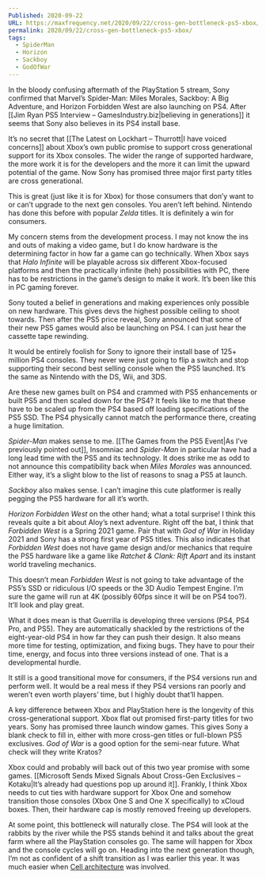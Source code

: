 ```yaml
---
Published: 2020-09-22
URL: https://maxfrequency.net/2020/09/22/cross-gen-bottleneck-ps5-xbox/
permalink: 2020/09/22/cross-gen-bottleneck-ps5-xbox/
tags:
  - SpiderMan
  - Horizon
  - Sackboy
  - GodOfWar
---
```

In the bloody confusing aftermath of the PlayStation 5 stream, Sony confirmed that Marvel’s Spider-Man: Miles Morales, Sackboy: A Big Adventure, and Horizon Forbidden West are also launching on PS4. After [[Jim Ryan PS5 Interview – GamesIndustry.biz|believing in generations]] it seems that Sony also believes in its PS4 install base.

It’s no secret that [[The Latest on Lockhart – Thurrott|I have voiced concerns]] about Xbox’s own public promise to support cross generational support for its Xbox consoles. The wider the range of supported hardware, the more work it is for the developers and the more it can limit the upward potential of the game. Now Sony has promised three major first party titles are cross generational.

This is great (just like it is for Xbox) for those consumers that don’y want to or can’t upgrade to the next gen consoles. You aren’t left behind. Nintendo has done this before with popular *Zelda* titles. It is definitely a win for consumers.

My concern stems from the development process. I may not know the ins and outs of making a video game, but I do know hardware is the determining factor in how far a game can go technically. When Xbox says that *Halo Infinite* will be playable across six different Xbox-focused platforms and then the practically infinite (heh) possibilities with PC, there has to be restrictions in the game’s design to make it work. It’s been like this in PC gaming forever.

Sony touted a belief in generations and making experiences only possible on new hardware. This gives devs the highest possible ceiling to shoot towards. Then after the PS5 price reveal, Sony announced that some of their new PS5 games would also be launching on PS4. I can just hear the cassette tape rewinding.

It would be entirely foolish for Sony to ignore their install base of 125+ million PS4 consoles. They never were just going to flip a switch and stop supporting their second best selling console when the PS5 launched. It’s the same as Nintendo with the DS, Wii, and 3DS.

Are these new games built on PS4 and crammed with PS5 enhancements or built PS5 and then scaled down for the PS4? It feels like to me that these have to be scaled up from the PS4 based off loading specifications of the PS5 SSD. The PS4 physically cannot match the performance there, creating a huge limitation.

*Spider-Man* makes sense to me. [[The Games from the PS5 Event|As I’ve previously pointed out]], Insomniac and *Spider-Man* in particular have had a long lead time with the PS5 and its technology. It does strike me as odd to not announce this compatibility back when *Miles Morales* was announced. Either way, it’s a slight blow to the list of reasons to snag a PS5 at launch.

*Sackboy* also makes sense. I can’t imagine this cute platformer is really pegging the PS5 hardware for all it’s worth.

*Horizon Forbidden West* on the other hand; what a total surprise! I think this reveals quite a bit about Aloy’s next adventure. Right off the bat, I think that *Forbidden West* is a Spring 2021 game. Pair that with *God of War* in Holiday 2021 and Sony has a strong first year of PS5 titles. This also indicates that *Forbidden West* does not have game design and/or mechanics that require the PS5 hardware like a game like *Ratchet & Clank: Rift Apart* and its instant world traveling mechanics.

This doesn’t mean *Forbidden West* is not going to take advantage of the PS5’s SSD or ridiculous I/O speeds or the 3D Audio Tempest Engine. I’m sure the game will run at 4K (possibly 60fps since it will be on PS4 too?). It’ll look and play great.

What it does mean is that Guerrilla is developing three versions (PS4, PS4 Pro, and PS5). They are automatically shackled by the restrictions of the eight-year-old PS4 in how far they can push their design. It also means more time for testing, optimization, and fixing bugs. They have to pour their time, energy, and focus into three versions instead of one. That is a developmental hurdle.

It still is a good transitional move for consumers, if the PS4 versions run and perform well. It would be a real mess if they PS4 versions ran poorly and weren’t even worth players’ time, but I highly doubt that’ll happen.

A key difference between Xbox and PlayStation here is the longevity of this cross-generational support. Xbox flat out promised first-party titles for two years. Sony has promised three launch window games. This gives Sony a blank check to fill in, either with more cross-gen titles or full-blown PS5 exclusives. *God of War* is a good option for the semi-near future. What check will they write Kratos?

Xbox could and probably will back out of this two year promise with some games. [[Microsoft Sends Mixed Signals About Cross-Gen Exclusives – Kotaku|It’s already had questions pop up around it]]. Frankly, I think Xbox needs to cut ties with hardware support for Xbox One and somehow transition those consoles (Xbox One S and One X specifically) to xCloud boxes. Then, their hardware cap is mostly removed freeing up developers.

At some point, this bottleneck will naturally close. The PS4 will look at the rabbits by the river while the PS5 stands behind it and talks about the great farm where all the PlayStation consoles go. The same will happen for Xbox and the console cycles will go on. Heading into the next generation though, I’m not as confident of a shift transition as I was earlier this year. It was much easier when [Cell architecture](https://youtu.be/JOJ1_6826EM) was involved.